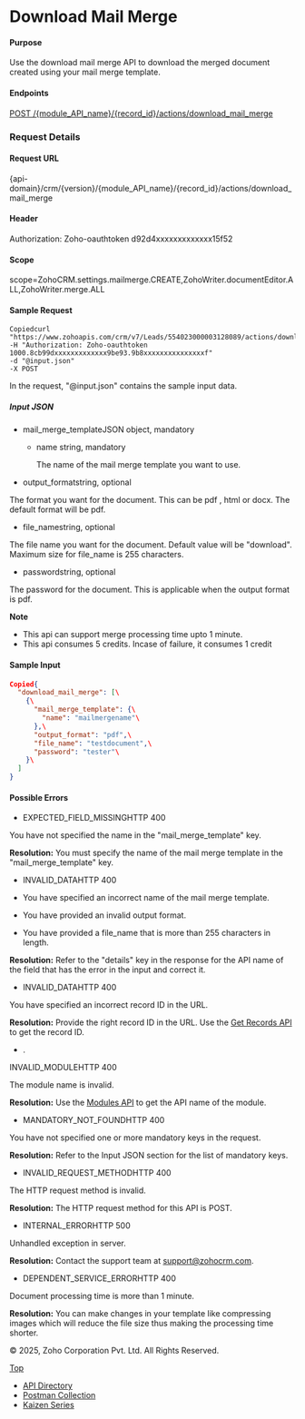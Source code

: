 
# Download Mail Merge

#### Purpose

Use the download mail merge API to download the merged document created using your mail merge template.

#### Endpoints

[POST /{module\_API\_name}/{record\_id}/actions/download\_mail\_merge](https://www.zoho.com/crm/developer/docs/api/v7/download-mail-merge.html)

### Request Details

#### Request URL

{api-domain}/crm/{version}/{module\_API\_name}/{record\_id}/actions/download\_mail\_merge

#### Header

Authorization: Zoho-oauthtoken d92d4xxxxxxxxxxxxx15f52

#### Scope

scope=ZohoCRM.settings.mailmerge.CREATE,ZohoWriter.documentEditor.ALL,ZohoWriter.merge.ALL

#### Sample Request

``` curl
Copiedcurl "https://www.zohoapis.com/crm/v7/Leads/554023000003128089/actions/download_mail_merge"
-H "Authorization: Zoho-oauthtoken 1000.8cb99dxxxxxxxxxxxxx9be93.9b8xxxxxxxxxxxxxxxf"
-d "@input.json"
-X POST
```

In the request, "@input.json" contains the sample input data.

##### Input JSON

- mail\_merge\_templateJSON object, mandatory

  - name string, mandatory



    The name of the mail merge template you want to use.
- output\_formatstring, optional



The format you want for the document. This can be pdf , html or docx. The default format will be pdf.

- file\_namestring, optional



The file name you want for the document. Default value will be "download". Maximum size for file\_name is 255 characters.

- passwordstring, optional



The password for the document. This is applicable when the output format is pdf.


**Note**

- This api can support merge processing time upto 1 minute.
- This api consumes 5 credits. Incase of failure, it consumes 1 credit

#### Sample Input

``` json
Copied{
  "download_mail_merge": [\
    {\
      "mail_merge_template": {\
        "name": "mailmergename"\
      },\
      "output_format": "pdf",\
      "file_name": "testdocument",\
      "password": "tester"\
    }\
  ]
}
```

#### Possible Errors

- EXPECTED\_FIELD\_MISSINGHTTP 400



You have not specified the name in the "mail\_merge\_template" key.

**Resolution:** You must specify the name of the mail merge template in the "mail\_merge\_template" key.

- INVALID\_DATAHTTP 400



- You have specified an incorrect name of the mail merge template.
- You have provided an invalid output format.
- You have provided a file\_name that is more than 255 characters in length.

**Resolution:** Refer to the "details" key in the response for the API name of the field that has the error in the input and correct it.

- INVALID\_DATAHTTP 400



You have specified an incorrect record ID in the URL.

**Resolution:** Provide the right record ID in the URL. Use the [Get Records API](https://www.zoho.com/crm/developer/docs/api/v7/get-records.html) to get the record ID.

- .

INVALID\_MODULEHTTP 400



The module name is invalid.

**Resolution:** Use the [Modules API](https://www.zoho.com/crm/developer/docs/api/v7/module-meta.html) to get the API name of the module.

- MANDATORY\_NOT\_FOUNDHTTP 400



You have not specified one or more mandatory keys in the request.

**Resolution:** Refer to the Input JSON section for the list of mandatory keys.

- INVALID\_REQUEST\_METHODHTTP 400



The HTTP request method is invalid.

**Resolution:** The HTTP request method for this API is POST.

- INTERNAL\_ERRORHTTP 500



Unhandled exception in server.

**Resolution:** Contact the support team at support@zohocrm.com.

- DEPENDENT\_SERVICE\_ERRORHTTP 400



Document processing time is more than 1 minute.

**Resolution:** You can make changes in your template like compressing images which will reduce the file size thus making the processing time shorter.


© 2025, Zoho Corporation Pvt. Ltd. All Rights Reserved.

[Top](https://www.zoho.com/crm/developer/docs/api/v7/download-mail-merge.html#top)

- [API Directory](https://www.zoho.com/crm/developer/docs/api-directory.html?source_from=qlink_)
- [Postman Collection](https://www.postman.com/zohocrmdevelopers/workspace/zoho-crm-developers/overview?source_from=qlink_)
- [Kaizen Series](https://www.zoho.com/crm/developer/docs/kaizen-series-directory.html?source_from=qlink_)
